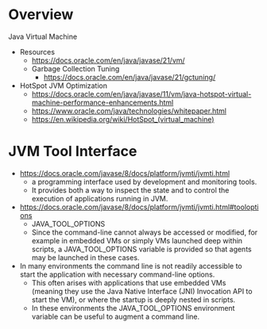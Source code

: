 # Overview

Java Virtual Machine

- Resources
    + https://docs.oracle.com/en/java/javase/21/vm/
    + Garbage Collection Tuning
        * https://docs.oracle.com/en/java/javase/21/gctuning/
- HotSpot JVM Optimization
    + https://docs.oracle.com/en/java/javase/11/vm/java-hotspot-virtual-machine-performance-enhancements.html
    + https://www.oracle.com/java/technologies/whitepaper.html
    + https://en.wikipedia.org/wiki/HotSpot_(virtual_machine)

# JVM Tool Interface

- https://docs.oracle.com/javase/8/docs/platform/jvmti/jvmti.html
    + a programming interface used by development and monitoring tools.
    + It provides both a way to inspect the state and to control the
      execution of applications running in JVM.
- https://docs.oracle.com/javase/8/docs/platform/jvmti/jvmti.html#tooloptions
    + JAVA_TOOL_OPTIONS
    + Since the command-line cannot always be accessed or modified, for
      example in embedded VMs or simply VMs launched deep within
      scripts, a JAVA_TOOL_OPTIONS variable is provided so that agents
      may be launched in these cases.
- In many environments the command line is not readily accessible to
  start the application with necessary command-line options.
    + This often arises with applications that use embedded VMs (meaning
      they use the Java Native Interface (JNI) Invocation API to start
      the VM), or where the startup is deeply nested in scripts.
    + In these environments the JAVA_TOOL_OPTIONS environment variable
      can be useful to augment a command line.
